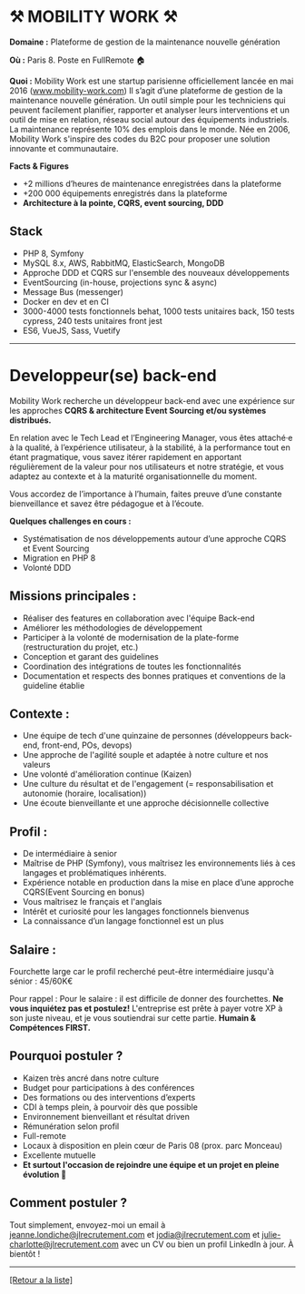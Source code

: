 # ⚒️ MOBILITY WORK ⚒️

**Domaine :**  Plateforme de gestion de la maintenance nouvelle génération

**Où :** Paris 8. Poste en FullRemote 🏠

**Quoi :** Mobility Work est une startup parisienne officiellement lancée en mai 2016 (www.mobility-work.com) Il s’agit d’une plateforme de gestion de la maintenance nouvelle génération. Un outil simple pour les techniciens qui peuvent facilement planifier, rapporter et analyser leurs interventions et un outil de mise en relation, réseau social autour des équipements industriels. La maintenance représente 10% des emplois dans le monde. Née en 2006, Mobility Work s'inspire des codes du B2C pour proposer une solution innovante et communautaire.

**Facts & Figures**

* +2 millions d’heures de maintenance enregistrées dans la plateforme
* +200 000 équipements enregistrés dans la plateforme
* **Architecture à la pointe, CQRS, event sourcing, DDD**

## Stack

* PHP 8, Symfony
* MySQL 8.x, AWS, RabbitMQ, ElasticSearch, MongoDB
* Approche DDD et CQRS sur l'ensemble des nouveaux développements
* EventSourcing (in-house, projections sync & async)
* Message Bus (messenger)
* Docker en dev et en CI
* 3000-4000 tests fonctionnels behat, 1000 tests unitaires back, 150 tests cypress, 240
tests unitaires front jest
* ES6, VueJS, Sass, Vuetify

------

# Developpeur(se) back-end

Mobility Work recherche un développeur back-end avec une expérience sur les approches **CQRS & architecture Event Sourcing et/ou systèmes distribués.**

En relation avec le Tech Lead et l’Engineering Manager, vous êtes attaché·e à la qualité, à l’expérience utilisateur, à la stabilité, à la performance tout en étant pragmatique, vous savez itérer rapidement en apportant régulièrement de la valeur pour nos utilisateurs et notre stratégie, et vous adaptez au contexte et à la maturité organisationnelle du moment.

Vous accordez de l’importance à l’humain, faites preuve d’une constante bienveillance et savez être pédagogue et à l’écoute.

**Quelques challenges en cours :**

- Systématisation de nos développements autour d’une approche CQRS et Event Sourcing
- Migration en PHP 8
- Volonté DDD

## Missions principales :

- Réaliser des features en collaboration avec l'équipe Back-end
- Améliorer les méthodologies de développement
- Participer à la volonté de modernisation de la plate-forme (restructuration du projet, etc.)
- Conception et garant des guidelines
- Coordination des intégrations de toutes les fonctionnalités
- Documentation et respects des bonnes pratiques et conventions de la guideline établie

## Contexte : 

* Une équipe de tech d'une quinzaine de personnes (développeurs back-end, front-end, POs, devops)
* Une approche de l'agilité souple et adaptée à notre culture et nos valeurs
* Une volonté d'amélioration continue (Kaizen)
* Une culture du résultat et de l'engagement (= responsabilisation et autonomie
(horaire, localisation))
* Une écoute bienveillante et une approche décisionnelle collective

## Profil :

* De intermédiaire à senior
* Maîtrise de PHP (Symfony), vous maîtrisez les environnements liés à ces langages et
problématiques inhérents.
* Expérience notable en production dans la mise en place d’une approche CQRS(Event
Sourcing en bonus)
* Vous maîtrisez le français et l'anglais
* Intérêt et curiosité pour les langages fonctionnels bienvenus
* La connaissance d’un langage fonctionnel est un plus

## Salaire :

Fourchette large car le profil recherché peut-être intermédiaire jusqu'à sénior : 45/60K€

Pour rappel :  Pour le salaire : il est difficile de donner des fourchettes. **Ne vous inquiétez pas et postulez!** L'entreprise est prête à payer votre XP à son juste niveau, et je vous soutiendrai sur cette partie. **Humain & Compétences FIRST.**


## Pourquoi postuler ?

* Kaizen très ancré dans notre culture
* Budget pour participations à des conférences
* Des formations ou des interventions d’experts
* CDI à temps plein, à pourvoir dès que possible
* Environnement bienveillant et résultat driven
* Rémunération selon profil
* Full-remote
* Locaux à disposition en plein cœur de Paris 08 (prox. parc Monceau)
* Excellente mutuelle
* **Et surtout l'occasion de rejoindre une équipe et un projet en pleine évolution 🚀**

## Comment postuler ?

Tout simplement, envoyez-moi un email à jeanne.londiche@jlrecrutement.com et jodia@jlrecrutement.com et julie-charlotte@jlrecrutement.com avec un CV ou bien un profil LinkedIn à jour. 
À bientôt !

----

<a href="https://github.com/jlondiche/job-board-php/blob/master/README.md">[Retour a la liste]</a>
